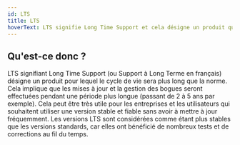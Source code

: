 ```yaml
---
id: LTS
title: LTS
hoverText: LTS signifie Long Time Support et cela désigne un produit qui bénéficie d'un cycle de vie plus long que la normale. La maintenance et les mises à jour seront effectuées sur une période prolongée (Passant de 2 à 5 ans par exemple) 
---
```


## Qu'est-ce donc ?

LTS signifiant Long Time Support (ou Support à Long Terme en français) désigne un produit pour lequel le cycle de vie sera plus long que la norme. Cela implique que les mises à jour et la gestion des bogues seront effectuées pendant une période plus longue (passant de 2 à 5 ans par exemple). Cela peut être très utile pour les entreprises et les utilisateurs qui souhaitent utiliser une version stable et fiable sans avoir à mettre à jour fréquemment. Les versions LTS sont considérées comme étant plus stables que les versions standards, car elles ont bénéficié de nombreux tests et de corrections au fil du temps. 